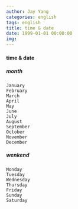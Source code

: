 ```yaml
---
author: Jay Yang
categories: english
tags: english
title: time & date
date: 1999-01-01 00:00:00
img:
---
```


#### time & date

##### month

    January
    February
    March
    April
    May
    June
    July
    August
    September
    October
    November
    December

##### wenkend

    Monday
    Tuesday
    Wednesday
    Thursday
    Friday
    Sunday
    Saturday
